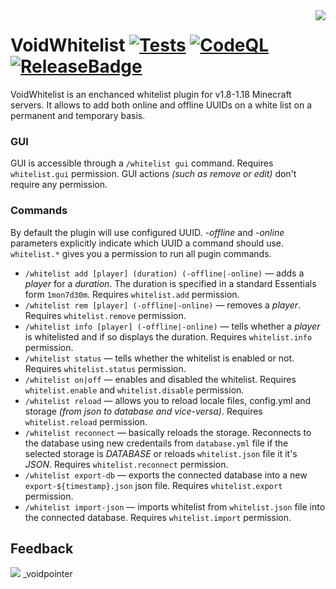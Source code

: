 
<img src="https://user-images.githubusercontent.com/43143315/164706072-0366fc30-c686-4408-9e66-7930eb047273.png" align=right />

# VoidWhitelist [![Tests][TestsBadge]][TestsUrl] [![CodeQL][CodeQLBadge]][CodeQLUrl] [![ReleaseBadge]][ReleaseUrl]

VoidWhitelist is an enchanced whitelist plugin for v1.8-1.18 Minecraft servers.
It allows to add both online and offline UUIDs on a white list on a permanent and temporary basis.

### GUI
GUI is accessible through a `/whitelist gui` command. Requires `whitelist.gui` permission. GUI actions _(such as remove or edit)_
don't require any permission.

### Commands
By default the plugin will use configured UUID. _-offline_ and _-online_ parameters explicitly indicate which UUID a command should use.
`whitelist.*` gives you a permission to run all pugin commands.

- `/whitelist add [player] (duration) (-offline|-online)` — adds a _player_ for a _duration_. The duration is specified in a standard
Essentials form `1mon7d30m`. Requires `whitelist.add` permission.
- `/whitelist rem [player] (-offline|-online)` — removes a _player_. Requires `whitelist.remove` permission.
- `/whitelist info [player] (-offline|-online)` — tells whether a _player_ is whitelisted and if so displays the duration.
Requires `whitelist.info` permission.
- `/whitelist status` — tells whether the whitelist is enabled or not. Requires `whitelist.status` permission.
- `/whitelist on|off` — enables and disabled the whitelist. Requires `whitelist.enable` and `whitelist.disable` permission.
- `/whitelist reload` — allows you to reload locale files, config.yml and storage _(from json to database and vice-versa)_.
Requires `whitelist.reload` permission.
- `/whitelist reconnect` — basically reloads the storage. Reconnects to the database using new credentails from `database.yml` file if the
selected storage is _DATABASE_ or reloads `whitelist.json` file it it's _JSON_. Requires `whitelist.reconnect` permission.
- `/whitelist export-db` — exports the connected database into a new `export-${timestamp}.json` json file. Requires `whitelist.export` permission.
- `/whitelist import-json` — imports whitelist from `whitelist.json` file into the connected database. Requires `whitelist.import` permission.

## Feedback
<img src="https://user-images.githubusercontent.com/43143315/164715837-cd7b8fbd-0962-48c9-afca-acec792f39fe.png"/> _voidpointer

[TestsBadge]: https://github.com/NyanGuyMF/VoidWhitelist/actions/workflows/tests.yml/badge.svg
[CodeQLBadge]: https://github.com/NyanGuyMF/VoidWhitelist/actions/workflows/codeql-analysis.yml/badge.svg
[ReleaseBadge]: https://img.shields.io/github/v/release/NyanGuyMF/VoidWhitelist.svg?color=blue

[TestsUrl]: https://github.com/NyanGuyMF/VoidWhitelist/actions/workflows/tests.yml
[CodeQLUrl]: https://github.com/NyanGuyMF/VoidWhitelist/actions/workflows/codeql.yml
[ReleaseUrl]: https://github.com/NyanGuyMF/VoidWhitelist/releases
